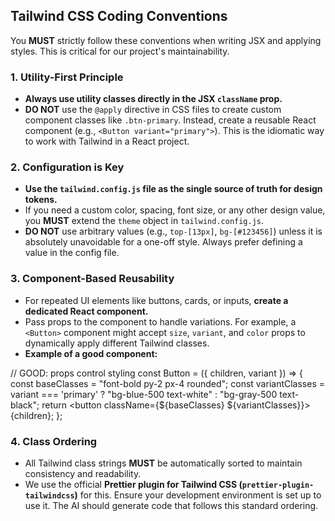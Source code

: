 ## Tailwind CSS Coding Conventions
You **MUST** strictly follow these conventions when writing JSX and applying styles. This is critical for our project's maintainability.

### 1. Utility-First Principle
- **Always use utility classes directly in the JSX `className` prop.**
- **DO NOT** use the `@apply` directive in CSS files to create custom component classes like `.btn-primary`. Instead, create a reusable React component (e.g., `<Button variant="primary">`). This is the idiomatic way to work with Tailwind in a React project.

### 2. Configuration is Key
- **Use the `tailwind.config.js` file as the single source of truth for design tokens.**
- If you need a custom color, spacing, font size, or any other design value, you **MUST** extend the `theme` object in `tailwind.config.js`.
- **DO NOT** use arbitrary values (e.g., `top-[13px]`, `bg-[#123456]`) unless it is absolutely unavoidable for a one-off style. Always prefer defining a value in the config file.

### 3. Component-Based Reusability
- For repeated UI elements like buttons, cards, or inputs, **create a dedicated React component.**
- Pass props to the component to handle variations. For example, a `<Button>` component might accept `size`, `variant`, and `color` props to dynamically apply different Tailwind classes.
- **Example of a good component:**

// GOOD: props control styling
const Button = ({ children, variant }) => {
const baseClasses = "font-bold py-2 px-4 rounded";
const variantClasses = variant === 'primary'
? "bg-blue-500 text-white"
: "bg-gray-500 text-black";
return <button className={${baseClasses} ${variantClasses}}>{children}</button>;
};


### 4. Class Ordering
- All Tailwind class strings **MUST** be automatically sorted to maintain consistency and readability.
- We use the official **Prettier plugin for Tailwind CSS (`prettier-plugin-tailwindcss`)** for this. Ensure your development environment is set up to use it. The AI should generate code that follows this standard ordering.
